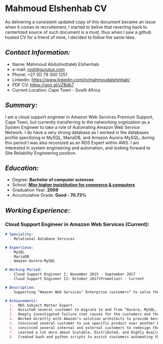 # Mahmoud Elshenhab CV
As delivering a consistent updated copy of this document became an issue when it comes to recruitement, I started to belive that reverting back to centerlized source of such document is a must, thus when I saw a github hosted CV for a friend of mine, I decided to follow the same Idea.

## _Contact Information:_
- Name: Mahmoud Abdulmottaleb Elshenhab
- e-mail: root@gurutux.com
- Phone: +27 (0) 79 300 1251
- Linkedin: https://www.linkedin.com/in/mahmoudalshinhab/
- PDF CV: https://goo.gl/vZBdb7 
- Current Location: Cape Town - South Africa

## _Summary:_
I am a cloud support engineer in Amazon Web Services Premium Support, Cape Town, but currently transferring to the networking orgnization as a System Engineer to take a role of Automating Amazon Web Service Network. 
I do have a very strong database as I worked in the databases profile specilizing in MySQL, MariaDB, and Amazon Aurora-MySQL, during this period I was also reconized as an RDS Expert within AWS.
I am interested in system engineering and automation, and looking forward to Site Reliability Engineering position.

## _Education:_
- Degree: **Bachelor of computer sciences**
- School: [**Misr higher insistitution for commerce & computers**](https://www.facebook.com/METMISR/)
- Graduation Year: **2009**
- Accumulative Grade: **Good - 70.73%**

## _Working Experience:_ 
### Cloud Support Engineer in Amazon Web Services (Current): 
```markdown
# Speciality:
  - Relational Database Services

# Expertiese:
  - MySQL
  - MariaDB
  - Amazon Aurora-MySQL

# Working Period:
  - Cloud Support Engineer I: November 2015 - September 2017
  - Cloud Support Engineer II: October 2017(Promotion) - Current

# Description:
  - Supporting “Amazon Web Services’ Enterprise customers” to solve their infrastructure problems through mail, chat, or Phone calls and recommending the best ways to assist them in achieving their aim maintaining the best possible Performance and the minimal price.

# Achievements:
  1.  RDS Subject Matter Expert.
  2.  Assisted several customer to migrate to and from “Aurora, MySQL, and MariaDB” databases over several regions minimizing the downtime to 5 minutes at MAX.
  2.  Deeply investigated failure root causes for the customers and the company.
  4.  Worked directly with Amazon’s solution architects to provide best possible practices for the customer use cases focusing on high availability, Durability, and performance of the solution.
  5.  Convinced several customer to use specific product over another based on their needs, workloads, features, and budget.
  6.  convinced several internal and external customers to redesign their applications to adjust the communication method between their application and the database which significantly optimized their workloads.
  7.  Learned a lot more about Scalable, Distributed, and Highly Available Solution.
  8.  Created bash and python scripts to assist customers automating their tasks.
```
